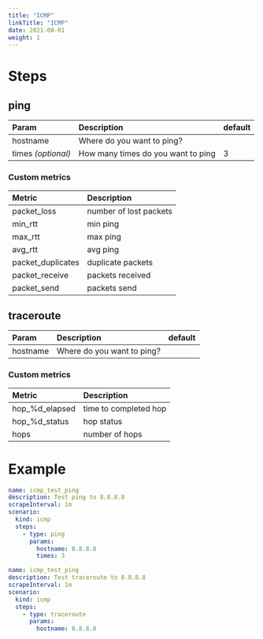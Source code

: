 ```yaml
---
title: "ICMP"
linkTitle: "ICMP"
date: 2021-08-01
weight: 1
---
```

# Steps

## ping
| Param | Description    | default |
|:----------|:-------------|:-------------|
| hostname      | Where do you want to ping?  | |
| times  *(optional)*  | How many times do you want to ping | 3 |

### Custom metrics
| Metric | Description    | 
|:----------|:-------------|
| packet_loss      | number of lost packets  |
| min_rtt      | min ping |
| max_rtt      | max ping |
| avg_rtt      | avg ping |
| packet_duplicates | duplicate packets |
| packet_receive | packets received |
| packet_send | packets send |

## traceroute
| Param | Description    | default |
|:----------|:-------------|:-------------|
| hostname      | Where do you want to ping?  | |

### Custom metrics
| Metric | Description    | 
|:----------|:-------------|
| hop_%d_elapsed      | time to completed hop |
| hop_%d_status     | hop status |
| hops      | number of hops |

# Example
```yaml
name: icmp_test_ping
description: Test ping to 8.8.8.8
scrapeInterval: 1m
scenario:
  kind: icmp
  steps:
    - type: ping
      params:
        hostname: 8.8.8.8
        times: 3
```

```yaml
name: icmp_test_ping
description: Test traceroute to 8.8.8.8
scrapeInterval: 1m
scenario:
  kind: icmp
  steps:
    - type: traceroute
      params:
        hostname: 8.8.8.8
```